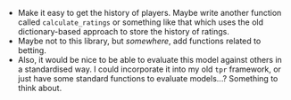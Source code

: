 * Make it easy to get the history of players. Maybe write another function
  called `calculate_ratings` or something like that which uses the old
  dictionary-based approach to store the history of ratings.
* Maybe not to this library, but _somewhere_, add functions related to betting.
* Also, it would be nice to be able to evaluate this model against others in a
  standardised way. I could incorporate it into my old `tpr` framework, or just
  have some standard functions to evaluate models...? Something to think about.
